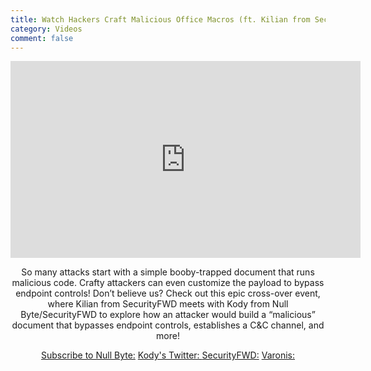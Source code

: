 ```yaml
---
title: Watch Hackers Craft Malicious Office Macros (ft. Kilian from SecurityFWD)
category: Videos
comment: false
---
```


<center>
<iframe width="560" height="315" src="https://www.youtube.com/embed/e2icQFxhp3w" title="YouTube video player" frameborder="0" allow="accelerometer; autoplay; clipboard-write; encrypted-media; gyroscope; picture-in-picture" allowfullscreen></iframe>

So many attacks start with a simple booby-trapped document that runs malicious code. Crafty attackers can even customize the payload to bypass endpoint controls! Don’t believe us? Check out this epic cross-over event, where Kilian from SecurityFWD meets with Kody from Null Byte/SecurityFWD to explore how an attacker would build a “malicious” document that bypasses endpoint controls, establishes a C&C channel, and more!
  
  [Subscribe to Null Byte:](https://goo.gl/J6wEnH)
  [Kody's Twitter: ](https://twitter.com/KodyKinzie)
  [SecurityFWD:](https://www.youtube.com/securityfwd)
  [Varonis:](https://www.youtube.com/c/VaronisSystems)
  
